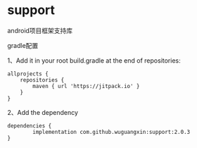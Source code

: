 # support
android项目框架支持库

gradle配置

1、Add it in your root build.gradle at the end of repositories:

	allprojects {
		repositories {
			maven { url 'https://jitpack.io' }
		}
	}
  
  
2、Add the dependency

  	dependencies {
	        implementation com.github.wuguangxin:support:2.0.3
	}
